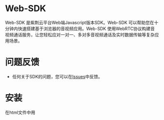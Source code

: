 # Web-SDK

Web-SDK 是紫荆云平台Web端Javascript版本SDK。Web-SDK 可以帮助您在十分钟内快速搭建基于浏览器的音视频应用。Web-SDK 使用WebRTC协议构建音视频通话服务，让您轻松应对一对一、多对多音视频通话及实时数据传输等复杂应用场景。
 
# 问题反馈
* 任何关于SDK的问题，您可以在[Issues](https://github.com/zijingcloud/Web-SDK/issues/new)中反馈。

# 安装
在html文件中用<script> 引用 zjrtc.js 即可。
`  <script src="zjrtc.js"></script>`

# 使用
 参见《Javascript接口API.docx》文档

# demo使用
将demo目录下文件挂在 Web Server 下，然后直接访问 Web 页面即可。 由于浏览器限制，非localhost域名访问时需要使用 `https://` 方式访问。

例子：

> cd demo
>
> python -m SimpleHTTPServer 9998

接下来您可以使用 `http://localhost:9998/`访问demo.

# 需求
 待完善

# API

> // 创建RTC实例
>
> var rtc =  new ZjRTC();
>
> // 获取版本号
>
> var version = rtc.getVersion();



